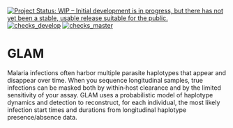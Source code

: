 
<!-- badges: start -->
[![Project Status: WIP – Initial development is in progress, but there has not yet been a stable, usable release suitable for the public.](https://www.repostatus.org/badges/latest/wip.svg)](https://www.repostatus.org/#wip)
[![checks_develop](https://github.com/mrc-ide/GLAM/workflows/checks_develop/badge.svg)](https://github.com/mrc-ide/GLAM/actions)
  [![checks_master](https://github.com/mrc-ide/GLAM/workflows/checks_master/badge.svg)](https://github.com/mrc-ide/GLAM/actions)
<!-- badges: end -->

# GLAM

Malaria infections often harbor multiple parasite haplotypes that appear and disappear over time.  When you sequence longitudinal samples, true infections can be masked both by within‑host clearance and by the limited sensitivity of your assay.  GLAM uses a probabilistic model of haplotype dynamics and detection to reconstruct, for each individual, the most likely infection start times and durations from longitudinal haplotype presence/absence data.
